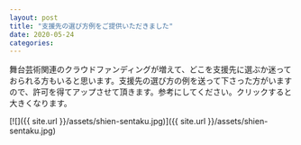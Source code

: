 ```yaml
---
layout: post
title: "支援先の選び方例をご提供いただきました"
date: 2020-05-24
categories:
---
```


舞台芸術関連のクラウドファンディングが増えて、どこを支援先に選ぶか迷っておられる方もいると思います。支援先の選び方の例を送って下さった方がいますので、許可を得てアップさせて頂きます。参考にしてください。クリックすると大きくなります。

[![]({{ site.url }}/assets/shien-sentaku.jpg)]({{ site.url }}/assets/shien-sentaku.jpg)